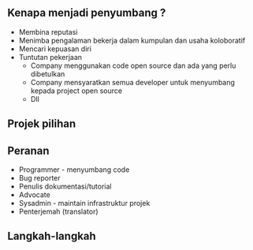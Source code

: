 ## Kenapa menjadi penyumbang ?

* Membina reputasi
* Menimba pengalaman bekerja dalam kumpulan dan usaha koloboratif
* Mencari kepuasan diri
* Tuntutan pekerjaan
    * Company menggunakan code open source dan ada yang perlu dibetulkan
    * Company mensyaratkan semua developer untuk menyumbang kepada project open source
    * Dll

## Projek pilihan

## Peranan

* Programmer - menyumbang code
* Bug reporter
* Penulis dokumentasi/tutorial
* Advocate
* Sysadmin - maintain infrastruktur projek
* Penterjemah (translator)

## Langkah-langkah
